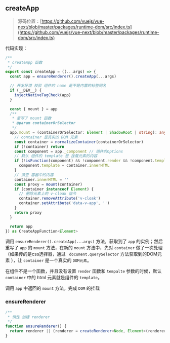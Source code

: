 ## createApp

> 源码位置：[https://github.com/vuejs/vue-next/blob/master/packages/runtime-dom/src/index.ts](https://github.com/vuejs/vue-next/blob/master/packages/runtime-dom/src/index.ts)

代码实现：

```typescript
/**
 * createApp 函数
 */
export const createApp = ((...args) => {
  const app = ensureRenderer().createApp(...args)

  // 开发环境 校验 组件的 name 是不是内置的标签同名
  if (__DEV__) {
    injectNativeTagCheck(app)
  }

  const { mount } = app
  /**
   * 重写了 mount 函数
   * @param containerOrSelector 
   */
  app.mount = (containerOrSelector: Element | ShadowRoot | string): any => {
    // container 是真实的 DOM 元素
    const container = normalizeContainer(containerOrSelector)
    if (!container) return
    const component = app._component // 组件的options
    // 默认 组件的 template 是 挂载元素的内容
    if (!isFunction(component) && !component.render && !component.template) {
      component.template = container.innerHTML
    }
    // 清空 容器中的内容
    container.innerHTML = ''
    const proxy = mount(container)
    if (container instanceof Element) {
      // 删除元素上的 v-cloak 指令
      container.removeAttribute('v-cloak')
      container.setAttribute('data-v-app', '')
    }
    return proxy
  }

  return app
}) as CreateAppFunction<Element>
```

调用 `ensureRenderer().createApp(...args)` 方法，获取到了 `app` 的实例；然后重写了 `app` 的 `mount` 方法，在新的 `mount` 方法中，先对 `container` 做了一次处理（如果传的是css选择器，通过 ` document.querySelector` 方法获取到的DOM元素 ），让 `container` 是一个真实的 `DOM元素`。

在组件不是一个函数，并且没有设置 `render` 函数和 `tempalte` 参数的时候，默认 `container` 中的 html 元素就是组件的 `template`。

调用 `app` 中返回的 `mount` 方法，完成 `DOM` 的挂载

### ensureRenderer

```typescript
/**
 * 惰性 创建 renderer
 */
function ensureRenderer() {
  return renderer || (renderer = createRenderer<Node, Element>(rendererOptions))
}
```

























